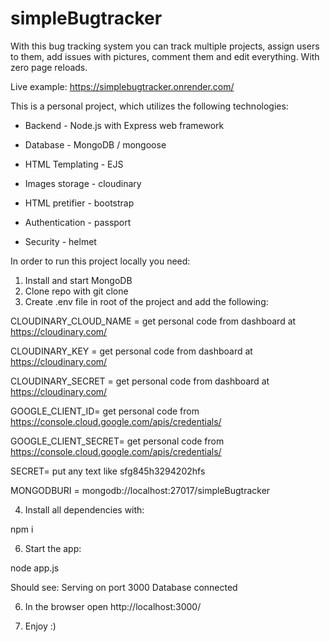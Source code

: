 # simpleBugtracker
With this bug tracking system you can track multiple projects, assign users to them, add issues with pictures, comment them and edit everything. With zero page reloads.

Live example: https://simplebugtracker.onrender.com/

This is a personal project, which utilizes the following technologies:

- Backend - Node.js with Express web framework

- Database - MongoDB / mongoose

- HTML Templating - EJS

- Images storage - cloudinary

- HTML pretifier - bootstrap

- Authentication - passport

- Security - helmet


In order to run this project locally you need:
1) Install and start MongoDB 
2) Clone repo with git clone
3) Create .env file in root of the project and add the following:

CLOUDINARY_CLOUD_NAME = get personal code from dashboard at https://cloudinary.com/

CLOUDINARY_KEY = get personal code from dashboard at https://cloudinary.com/

CLOUDINARY_SECRET =  get personal code from dashboard at https://cloudinary.com/

GOOGLE_CLIENT_ID= get personal code from https://console.cloud.google.com/apis/credentials/

GOOGLE_CLIENT_SECRET= get personal code from https://console.cloud.google.com/apis/credentials/

SECRET= put any text like sfg845h3294202hfs

MONGODBURI = mongodb://localhost:27017/simpleBugtracker

4) Install all dependencies with:

npm i

6) Start the app:

node app.js

Should see:
Serving on port 3000
Database connected

6) In the browser open 
http://localhost:3000/

7) Enjoy :)
